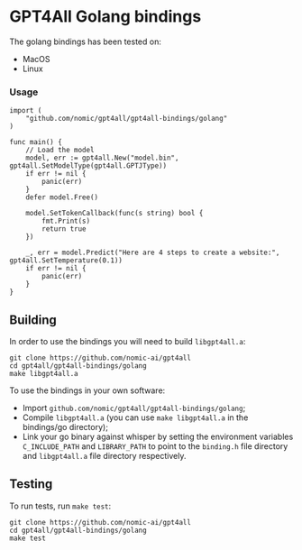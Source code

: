# GPT4All Golang bindings

The golang bindings has been tested on:
- MacOS
- Linux

### Usage

```
import (
	"github.com/nomic/gpt4all/gpt4all-bindings/golang"
)

func main() {
	// Load the model
	model, err := gpt4all.New("model.bin", gpt4all.SetModelType(gpt4all.GPTJType))
	if err != nil {
		panic(err)
	}
	defer model.Free()

	model.SetTokenCallback(func(s string) bool {
		fmt.Print(s)
		return true
	})

	_, err = model.Predict("Here are 4 steps to create a website:", gpt4all.SetTemperature(0.1))
	if err != nil {
		panic(err)
	}
}
```

## Building

In order to use the bindings you will need to build `libgpt4all.a`:

```
git clone https://github.com/nomic-ai/gpt4all
cd gpt4all/gpt4all-bindings/golang
make libgpt4all.a
```

To use the bindings in your own software:

- Import `github.com/nomic/gpt4all/gpt4all-bindings/golang`;
- Compile `libgpt4all.a` (you can use `make libgpt4all.a` in the bindings/go directory);
- Link your go binary against whisper by setting the environment variables `C_INCLUDE_PATH` and `LIBRARY_PATH` to point to the `binding.h` file directory and `libgpt4all.a` file directory respectively.

## Testing

To run tests, run `make test`:

```
git clone https://github.com/nomic-ai/gpt4all
cd gpt4all/gpt4all-bindings/golang
make test
```
